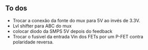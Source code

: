 ## To dos

 - Trocar a conexão da fonte do mux para 5V ao invés de 3.3V.
 - Lvl shifter para ABC do mux
 - colocar diodo da SMPS 5V depois do feedback
 - Trocar o fusivel da entrada Vin dos FETs por um P-FET contra polaridade reversa.

